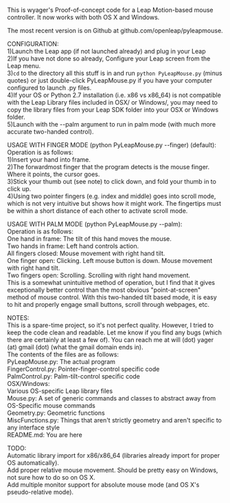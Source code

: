 This is wyager's Proof-of-concept code for a Leap Motion-based mouse controller. It now works with both OS X and Windows.  

The most recent version is on Github at github.com/openleap/pyleapmouse.  

CONFIGURATION:  
1)Launch the Leap app (if not launched already) and plug in your Leap  
2)If you have not done so already, Configure your Leap screen from the Leap menu.  
3)`cd` to the directory all this stuff is in and run `python PyLeapMouse.py` (minus quotes) or just double-click PyLeapMouse.py if you have your computer configured to launch .py files.  
4)If your OS or Python 2.7 installation (i.e. x86 vs x86_64) is not compatible with the Leap Library files included in OSX/ or Windows/, you may need to copy the library files from your Leap SDK folder into your OSX or Windows folder.  
5)Launch with the --palm argument to run in palm mode (with much more accurate two-handed control).  

USAGE WITH FINGER MODE (python PyLeapMouse.py --finger) (default):  
Operation is as follows:  
1)Insert your hand into frame.  
2)The forwardmost finger that the program detects is the mouse finger. Where it points, the cursor goes.  
3)Stick your thumb out (see note) to click down, and fold your thumb in to click up.  
4)Using two pointer fingers (e.g. index and middle) goes into scroll mode, which is not very intuitive but shows how it might work. The fingertips must be within a short distance of each other to activate scroll mode.  

USAGE WITH PALM MODE (python PyLeapMouse.py --palm):  
Operation is as follows:  
One hand in frame: The tilt of this hand moves the mouse.  
Two hands in frame: Left hand controls action.  
    All fingers closed: Mouse movement with right hand tilt.  
    One finger open: Clicking. Left mouse button is down. Mouse movement with right hand tilt.  
    Two fingers open: Scrolling. Scrolling with right hand movement.  
This is a somewhat unintuitive method of operation, but I find that it gives exceptionally better control than the most obvious "point-at-screen" method of mouse control. With this two-handed tilt based mode, it is easy to hit and properly engage small buttons, scroll through webpages, etc.  

NOTES:  
This is a spare-time project, so it's not perfect quality. However, I tried to keep the code clean and readable. Let me know if you find any bugs (which there are certainly at least a few of). You can reach me at  will (dot) yager (at) gmail (dot) (what the gmail domain ends in).  
The contents of the files are as follows:  
PyLeapMouse.py: The actual program  
FingerControl.py: Pointer-finger-control specific code  
PalmControl.py: Palm-tilt-control specific code  
OSX/Windows:  
    Various OS-specific Leap library files  
    Mouse.py: A set of generic commands and classes to abstract away from OS-Specific mouse commands  
Geometry.py: Geometric functions  
MiscFunctions.py: Things that aren't strictly geometry and aren't specific to any interface style  
README.md: You are here

TODO:  
Automatic library import for x86/x86_64 (libraries already import for proper OS automatically).  
Add proper relative mouse movement. Should be pretty easy on Windows, not sure how to do so on OS X.  
Add multiple monitor support for absolute mouse mode (and OS X's pseudo-relative mode).  

